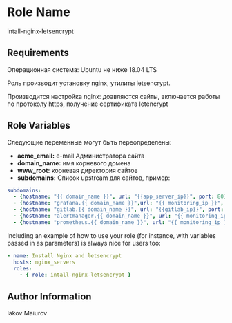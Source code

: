 Role Name
=========

intall-nginx-letsencrypt

Requirements
------------

Операционная система: Ubuntu не ниже 18.04 LTS

Роль производит установку nginx, утилиты letsencrypt.

Производится настройка nginx: доавляются сайты, включается работы по протоколу https, получение сертификата letencrypt 

Role Variables
--------------

Следующие переменные могут быть переопределены:

- **acme_email:** e-mail Администратора сайта
- **domain_name:** имя корневого домена
- **www_root:** корневая директория сайтов
- **subdomains:** Список upstream для сайтов, пример:
```yaml
subdomains:  
  - {hostname: "{{ domain_name }}", url: "{{app_server_ip}}", port: 80}
  - {hostname: "grafana.{{ domain_name }}",url: "{{ monitoring_ip }}", port: 3000}
  - {hostname: "gitlab.{{ domain_name }}", url: "{{gitlab_ip}}", port: 80}
  - {hostname: "alertmanager.{{ domain_name }}", url: "{{ monitoring_ip }}", port: 9093}
  - {hostname: "prometheus.{{ domain_name }}", url: "{{ monitoring_ip }}", port: 9090}
```


Including an example of how to use your role (for instance, with variables passed in as parameters) is always nice for users too:
```yaml
- name: Install Nginx and letsencrypt
  hosts: nginx_servers
  roles: 
    - { role: intall-nginx-letsencrypt }
```
Author Information
------------------

Iakov Maiurov
